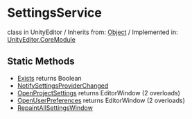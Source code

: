 # SettingsService
class in UnityEditor
 / Inherits from: <a href="https://docs.unity3d.com/6000.2/Documentation/ScriptReference/Object.html">Object</a> / Implemented in: <a href="https://docs.unity3d.com/6000.2/Documentation/ScriptReference/UnityEditor.CoreModule.html">UnityEditor.CoreModule</a>

## Static Methods
- <a href="https://docs.unity3d.com/6000.2/Documentation/ScriptReference/SettingsService.Exists.html">Exists</a> returns Boolean
- <a href="https://docs.unity3d.com/6000.2/Documentation/ScriptReference/SettingsService.NotifySettingsProviderChanged.html">NotifySettingsProviderChanged</a>
- <a href="https://docs.unity3d.com/6000.2/Documentation/ScriptReference/SettingsService.OpenProjectSettings.html">OpenProjectSettings</a> returns EditorWindow (2 overloads)
- <a href="https://docs.unity3d.com/6000.2/Documentation/ScriptReference/SettingsService.OpenUserPreferences.html">OpenUserPreferences</a> returns EditorWindow (2 overloads)
- <a href="https://docs.unity3d.com/6000.2/Documentation/ScriptReference/SettingsService.RepaintAllSettingsWindow.html">RepaintAllSettingsWindow</a>
